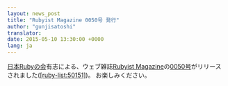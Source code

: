 ```yaml
---
layout: news_post
title: "Rubyist Magazine 0050号 発行"
author: "gunjisatoshi"
translator:
date: 2015-05-10 13:30:00 +0000
lang: ja
---
```


[日本Rubyの会][1]有志による、ウェブ雑誌[Rubyist Magazine][2]の[0050号][3]がリリースされました([\[ruby-list:50151\]][4])。 お楽しみください。


[1]: http://ruby-no-kai.org
[2]: http://jp.rubyist.net/magazine/
[3]: http://jp.rubyist.net/magazine/?0050
[4]: https://blade.ruby-lang.org/ruby-list/50151
